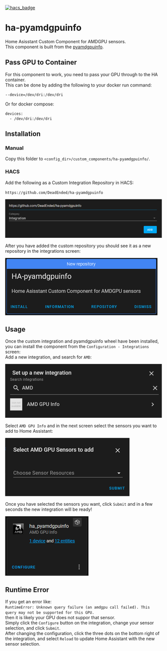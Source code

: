 [![hacs_badge](https://img.shields.io/badge/HACS-Custom-orange.svg)](https://github.com/custom-components/hacs)

# ha-pyamdgpuinfo

Home Asisstant Custom Component for AMDGPU sensors.<br>
This component is built from the [pyamdgpuinfo](https://github.com/mark9064/pyamdgpuinfo).<br>

## Pass GPU to Container

For this component to work, you need to pass your GPU through to the HA container.<br>
This can be done by adding the following to your docker run command:<br>

```
--device=/dev/dri:/dev/dri
```

Or for docker compose:<br>
```
devices:
  - /dev/dri:/dev/dri
```


## Installation

### Manual

Copy this folder to `<config_dir>/custom_components/ha-pyamdgpuinfo/`.

### HACS

Add the following as a Custom Integration Repository in HACS:

`https://github.com/DeadEnded/ha-pyamdgpuinfo`

![image](https://github.com/DeadEnded/ha-pyamdgpuinfo/raw/config-flow/images/HACS-Add-Repository.png)

After you have added the custom repository you should see it as a new repository in the integrations screen:

![image](https://github.com/DeadEnded/ha-pyamdgpuinfo/raw/config-flow/images/HACS-New-Integration.png)


## Usage
Once the custom integration and pyamdgpuinfo wheel have been installed, you can install the component from the `Configuration - Integrations` screen:<br>
Add a new integration, and search for `AMD`:

![image](https://github.com/DeadEnded/ha-pyamdgpuinfo/raw/config-flow/images/Add-Integration.png)

Select `AMD GPU Info` and in the next screen select the sensors you want to add to Home Assistant:

![image](https://github.com/DeadEnded/ha-pyamdgpuinfo/raw/config-flow/images/Select-Sensors.png)

Once you have selected the sensors you want, click `Submit` and in a few seconds the new integration will be ready!

![image](https://github.com/DeadEnded/ha-pyamdgpuinfo/raw/config-flow/images/Integration-Added.png)

## Runtime Error

If you get an error like:<br>
`RuntimeError: Unknown query failure (an amdgpu call failed). This query may not be supported for this GPU.`<br>
then it is likely your GPU does not suppor that sensor.<br>
Simply click the `Configure` button on the integration, change your sensor selection, and click `Submit`.<br>
After changing the configuration, click the three dots on the bottom right of the integration, and select `Reload` to update Home Assistant with the new sensor selection.
